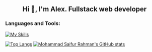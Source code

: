 <h2 align="center">Hi 👋, I'm Alex. Fullstack web developer</h2> 

<h3 align="left">Languages and Tools:</h3>

[![My Skills](https://skillicons.dev/icons?i=js,ts,nodejs,react,redux,express,jest,mongodb,firebase,git,blender,cpp,arduino,figma,tailwind,html,css,sass)](https://skillicons.dev)
  
[![Top Langs](https://github-readme-stats.vercel.app/api/top-langs/?username=TraceOfHumanity&layout=pie&hide=html,stylus,liquid,css,scss&theme=gotham&&langs_count=3)](https://github.com/anuraghazra/github-readme-stats)
[![Mohammad Saifur Rahman's GitHub stats](https://github-readme-stats.vercel.app/api/top-langs?username=TraceOfHumanity&hide=html,stylus,liquid,css,scss&theme=gotham&langs_count=3)](https://github.com/TraceOfHumanity)
 
